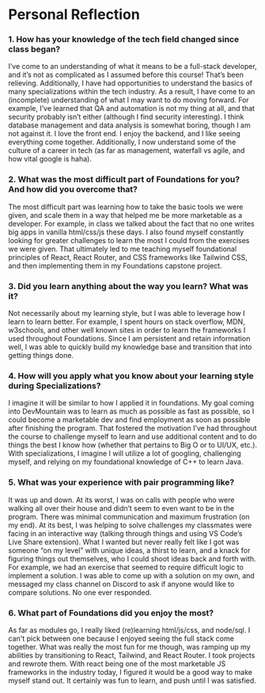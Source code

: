 # Personal Reflection

### 1. How has your knowledge of the tech field changed since class began?
I’ve come to an understanding of what it means to be a full-stack developer, and it’s not as complicated as I assumed before this course! That’s been relieving. Additionally, I have had opportunities to understand the basics of many specializations within the tech industry. As a result, I have come to an (incomplete) understanding of what I may want to do moving forward. For example, I’ve learned that QA and automation is not my thing at all, and that security probably isn’t either (although I find security interesting). I think database management and data analysis is somewhat boring, though I am not against it. I love the front end. I enjoy the backend, and I like seeing everything come together. Additionally, I now understand some of the culture of a career in tech (as far as management, waterfall vs agile, and how vital google is haha).

### 2. What was the most difficult part of Foundations for you? And how did you overcome that?
The most difficult part was learning how to take the basic tools we were given, and scale them in a way that helped me be more marketable as a developer. For example, in class we talked about the fact that no one writes big apps in vanilla html/css/js these days. I also found myself constantly looking for greater challenges to learn the most I could from the exercises we were given. That ultimately led to me teaching myself foundational principles of React, React Router, and CSS frameworks like Tailwind CSS, and then implementing them in my Foundations capstone project.

### 3. Did you learn anything about the way you learn? What was it?
Not necessarily about my learning style, but I was able to leverage how I learn to learn better. For example, I spent hours on stack overflow, MDN, w3schools, and other well known sites in order to learn the frameworks I used throughout Foundations. Since I am persistent and retain information well, I was able to quickly build my knowledge base and transition that into getting things done.

### 4. How will you apply what you know about your learning style during Specializations?
I imagine it will be similar to how I applied it in foundations. My goal coming into DevMountain was to learn as much as possible as fast as possible, so I could become a marketable dev and find employment as soon as possible after finishing the program. That fostered the motivation I’ve had throughout the course to challenge myself to learn and use additional content and to do things the best I know how (whether that pertains to Big O or to UI/UX, etc.). With specializations, I imagine I will utilize a lot of googling, challenging myself, and relying on my foundational knowledge of C++ to learn Java.

### 5. What was your experience with pair programming like?
It was up and down. At its worst, I was on calls with people who were walking all over their house and didn’t seem to even want to be in the program. There was minimal communication and maximum frustration (on my end). At its best, I was helping to solve challenges my classmates were facing in an interactive way (talking through things and using VS Code’s Live Share extension). What I wanted but never really felt like I got was someone “on my level” with unique ideas, a thirst to learn, and a knack for figuring things out themselves, who I could shoot ideas back and forth with. For example, we had an exercise that seemed to require difficult logic to implement a solution. I was able to come up with a solution on my own, and messaged my class channel on Discord to ask if anyone would like to compare solutions. No one ever responded.

### 6. What part of Foundations did you enjoy the most?
As far as modules go, I really liked (re)learning html/js/css, and node/sql. I can't pick between one because I enjoyed seeing the full stack come together. What was really the most fun for me though, was ramping up my abilities by transitioning to React, Tailwind, and React Router. I took projects and rewrote them. With react being one of the most marketable JS frameworks in the industry today, I figured it would be a good way to make myself stand out. It certainly was fun to learn, and push until I was satisfied.